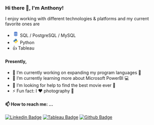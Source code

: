 ### Hi there 👋, I'm Anthony!

I enjoy working with different technologies & platforms and my current favorite ones are

- <code><img height="20" src="https://github.com/github/explore/blob/main/topics/sql/sql.png"></code> SQL / PostgreSQL / MySQL
- <code><img height="20" src="https://github.com/github/explore/blob/main/topics/python/python.png"></code> Python
- 👍 Tableau

#### Presently,
- 🔭 I’m currently working on expanding my program languages 📖 
- 🌱 I’m currently learning more about Microsoft PowerBI 💻
- 🤔 I’m looking for help to find the best movie ever 🎥
- ⚡ Fun fact: I ❤️ photography 📸

#### 📫 How to reach me: ...
[![Linkedin Badge](https://img.shields.io/badge/-LinkedIn-blue?style=flat-square&logo=Linkedin&logoColor=white&link=https://www.linkedin.com/in/antxamp)](https://www.linkedin.com/in/antxamp)
[![Tableau Badge](http://img.shields.io/badge/-Tableau-orange?style=flat-square&logo=tableau&logoColor=white&link=https://public.tableau.com/app/profile/anthony.amp)](https://public.tableau.com/app/profile/anthony.amp)
[![Github Badge](http://img.shields.io/badge/-Github-black?style=flat-square&logo=github&link=https://github.com/antxamp/)](https://github.com/antxamp) 
